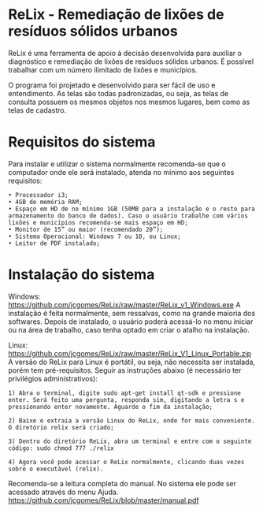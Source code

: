 # ReLix - Remediação de lixões de resíduos sólidos urbanos

ReLix é uma ferramenta de apoio à decisão desenvolvida para auxiliar o diagnóstico e remediação de lixões de resíduos sólidos urbanos. É possível trabalhar com um número ilimitado de lixões e municípios.

O programa foi projetado e desenvolvido para ser fácil de uso e entendimento. As telas são todas padronizadas, ou seja, as telas de consulta possuem os mesmos objetos nos mesmos lugares, bem como as telas de cadastro. 

# Requisitos do sistema

Para instalar e utilizar o sistema normalmente recomenda-se que o computador onde ele será instalado, atenda no mínimo aos seguintes requisitos:

    • Processador i3;
    • 4GB de memória RAM;
    • Espaço em HD de no mínimo 1GB (50MB para a instalação e o resto para armazenamento do banco de dados). Caso o usuário trabalhe com vários lixões e municípios recomenda-se mais espaço em HD;
    • Monitor de 15” ou maior (recomendado 20”);
    • Sistema Operacional: Windows 7 ou 10, ou Linux;
    • Leitor de PDF instalado;

 # Instalação do sistema

Windows: https://github.com/jcgomes/ReLix/raw/master/ReLix_v1_Windows.exe
A instalação é feita normalmente, sem ressalvas, como na grande maioria dos softwares. Depois de instalado, o usuário poderá acessá-lo no menu iniciar ou na área de trabalho, caso tenha optado em criar o atalho na instalação. 

Linux: https://github.com/jcgomes/ReLix/raw/master/ReLix_V1_Linux_Portable.zip
A versão do ReLix para Linux é portátil, ou seja, não necessita ser instalada, porém tem pré-requisitos. Seguir as instruções abaixo (é necessário ter privilégios administrativos):

    1) Abra o terminal, digite sudo apt-get install qt-sdk e pressione enter. Será feito uma pergunta, responda sim, digitando a letra s e pressionando enter novamente. Aguarde o fim da instalação;

    2) Baixe e extraia a versão Linux do ReLix, onde for mais conveniente. O diretório relix será criado;

    3) Dentro do diretório ReLix, abra um terminal e entre com o seguinte código: sudo chmod 777 ./relix

    4) Agora você pode acessar o ReLix normalmente, clicando duas vezes sobre o executável (relix).

Recomenda-se a leitura completa do manual. No sistema ele pode ser acessado através do menu Ajuda.
https://github.com/jcgomes/ReLix/blob/master/manual.pdf
